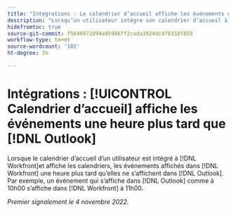 ```yaml
---
title: "Intégrations : Le calendrier d’accueil affiche les événements une heure plus tard que Outlook"
description: "Lorsqu’un utilisateur intègre son calendrier d’accueil à Workfront et qu’il affiche les calendriers, les événements s’affichent dans Workfront une heure plus tard que dans Outlook. Par exemple, un événement qui s’affiche dans Outlook à 10h00 s’affiche dans Workfront à 11h00."
hidefromtoc: true
source-git-commit: f5646872d94a95986ff2cada3024dc4f8318f859
workflow-type: tm+mt
source-wordcount: '102'
ht-degree: 3%

---
```



# Intégrations : [!UICONTROL Calendrier d’accueil] affiche les événements une heure plus tard que [!DNL Outlook]

Lorsque le calendrier d’accueil d’un utilisateur est intégré à [!DNL Workfront]et affiche les calendriers, les événements affichés dans [!DNL Workfront] une heure plus tard qu’elles ne s’affichent dans [!DNL Outlook]. Par exemple, un événement qui s’affiche dans [!DNL Outlook] comme à 10h00 s’affiche dans [!DNL Workfront] à 11h00.

_Premier signalement le 4 novembre 2022._

